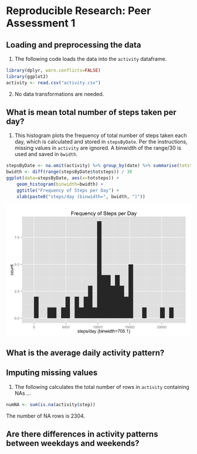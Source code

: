 # Reproducible Research: Peer Assessment 1


## Loading and preprocessing the data
1. The following code loads the data into the `activity` dataframe.

```r
library(dplyr, warn.conflicts=FALSE)
library(ggplot2)
activity <- read.csv("activity.csv")
```
2. No data transformations are needed.

## What is mean total number of steps taken per day?
1. This histogram plots the frequency of total number of steps taken each day, which is calculated and stored in `stepsByDate`.  Per the instructions, missing values in `activity` are ignored.  A binwidth of the range/30 is used and saved in `bwidth`.

```r
stepsByDate <- na.omit(activity) %>% group_by(date) %>% summarise(totsteps=sum(steps))
bwidth <- diff(range(stepsByDate$totsteps)) / 30
ggplot(data=stepsByDate, aes(x=totsteps)) +
    geom_histogram(binwidth=bwidth) +
    ggtitle("Frequency of Steps per Day") +
    xlab(paste0("steps/day (binwidth=", bwidth, ")"))
```

![](PA1_template_files/figure-html/unnamed-chunk-2-1.png) 

## What is the average daily activity pattern?



## Imputing missing values
1. The following calculates the total number of rows in `activity` containing NAs ...

```r
numNA <- sum(is.na(activity$step))
```
The number of NA rows is 2304.

## Are there differences in activity patterns between weekdays and weekends?
